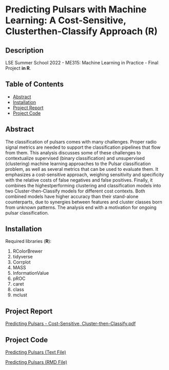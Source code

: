 # Predicting Pulsars with Machine Learning: A Cost-Sensitive, Clusterthen-Classify Approach (__R__)

## Description

LSE Summer School 2022 - ME315: Machine Learning in Practice - Final Project __in R__.

## Table of Contents

* [Abstract](#abstract)
* [Installation](#installation)
* [Project Report](#project-report)
* [Project Code](#project-code)

## Abstract

The classification of pulsars comes with many challenges. Proper radio signal metrics
are needed to support the classification pipelines that flow from them. This analysis
discusses some of these challenges to contextualize supervised (binary classification)
and unsupervised (clustering) machine learning approaches to the Pulsar
classification problem, as well as several metrics that can be used to evaluate them. It
emphasizes a cost-sensitive approach, weighing sensitivity and specificity with the
relative costs of false negatives and false positives. Finally, it combines the highestperforming clustering and classification models into two Cluster-then-Classify models for different cost contexts. Both combined models have higher accuracy than their
stand-alone counterparts, due to synergies between features and cluster classes born
from unknown patterns. The analysis end with a motivation for ongoing pulsar classification.

## Installation

Required libraries (__R__): 

1. RColorBrewer
2. tidyverse
3. Corrplot
4. MASS
5. InformationValue
6. pROC
7. caret
8. class
9. mclust

## Project Report

[Predicting Pulsars - Cost-Sensitive, Cluster-then-Classify.pdf](https://github.com/NetworkGestalt/Predicting-Pulsars/files/10347621/Predicting.Pulsars.-.Cost-Sensitive.Cluster-then-Classify.pdf)

## Project Code

[Predicting Pulsars (Text File)](https://github.com/NetworkGestalt/Predicting-Pulsars/files/10339408/Predicting.Pulsar.Source.txt)
 
[Predicting Pulsars (RMD File)](https://github.com/NetworkGestalt/Predicting-Pulsars/blob/main/Pulsar.Rmd)

